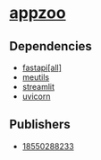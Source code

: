 # [appzoo](https://pypi.org/project/appzoo)

## Dependencies
- [fastapi[all]](packages/f/fastapi.md)
- [meutils](packages/m/meutils.md)
- [streamlit](packages/s/streamlit.md)
- [uvicorn](packages/u/uvicorn.md)



## Publishers
- [18550288233](https://pypi.org/user/18550288233)


